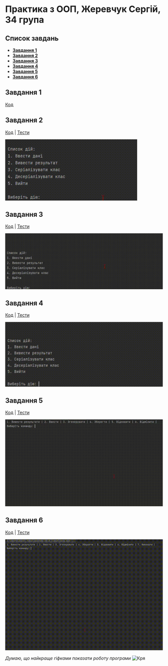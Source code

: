 # Практика з ООП, Жеревчук Сергій, 34 група

## Список завдань
- [**Завдання 1**](#завдання-1)
- [**Завдання 2**](#завдання-2)
- [**Завдання 3**](#завдання-3)
- [**Завдання 4**](#завдання-4)
- [**Завдання 5**](#завдання-5)
- [**Завдання 6**](#завдання-6)

## Завдання 1
[Код](src/Task_1)

## Завдання 2
[Код](src/Task_2) | [Тести](test/Task_2/Test.java)

![](assets/task-2/Приклад%20роботи.gif)

## Завдання 3
[Код](src/Task_3) | [Тести](test/Task_3/Test.java)

![](assets/task-3/Приклад%20роботи.gif)

## Завдання 4
[Код](src/Task_4) | [Тести](test/Task_4/Test.java)

![](assets/task-4/Приклад%20роботи.gif)

## Завдання 5
[Код](src/Task_5) | [Тести](test/Task_5/Test.java)

![](assets/task-5/Приклад%20роботи.gif)

## Завдання 6
[Код](src/Task_6) | [Тести](test/Task_6/Test.java)

![](assets/task-6/Приклад%20роботи.gif)

*Думаю, що найкраще гіфками показати роботу програми*
![Кря](https://tenor.com/ru/view/pikachu-pokemon-tongue-out-wiggle-tongue-weird-face-gif-16364996.gif)
